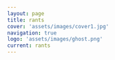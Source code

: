 ```yaml
---
layout: page
title: rants
cover: 'assets/images/cover1.jpg'
navigation: true
logo: 'assets/images/ghost.png'
current: rants
---
```



